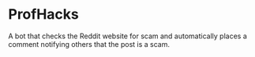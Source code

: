 # ProfHacks
A bot that checks the Reddit website for scam and automatically places a comment notifying others that the post is a scam.
